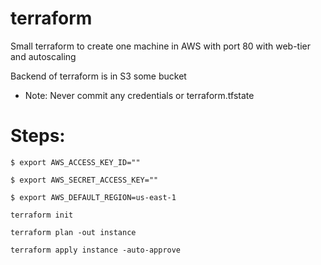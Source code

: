 # terraform

Small terraform to create one machine in AWS with port 80 with web-tier and autoscaling

Backend of terraform is in S3 some bucket 

* Note: Never commit any credentials or terraform.tfstate

# Steps:

` $ export AWS_ACCESS_KEY_ID="" `

` $ export AWS_SECRET_ACCESS_KEY="" `

` $ export AWS_DEFAULT_REGION=us-east-1 `

` terraform init `

` terraform plan -out instance `

` terraform apply instance -auto-approve `
